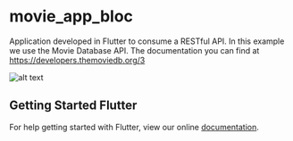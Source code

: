 # movie_app_bloc

Application developed in Flutter to consume a RESTful API.
In this example we use the Movie Database API.
The documentation you can find at https://developers.themoviedb.org/3

![alt text](https://lh3.googleusercontent.com/kz7yBNu0Oj_zjvhJm0teMpIupaL3OPGDv6wh2-ribIuCoFNJsCVBXLLG2gOD3xr4pYPNIBvoQRjHnDFHzpZ2yQLvZBXgf9X_5pnbgljVBjeUMn90KGr7pFC1Ol8uGgHyTgiWEVDVaLA=w791-h611-no)


## Getting Started Flutter

For help getting started with Flutter, view our online
[documentation](https://flutter.io/).
